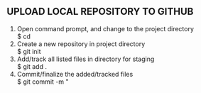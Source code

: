 ## UPLOAD LOCAL REPOSITORY TO GITHUB
1. Open command prompt, and change to the project directory<br/>
	$ cd <project directory>
2. Create a new repository in project directory<br/> 
	$ git init
3. Add/track all listed files in directory for staging<br/> 
	$ git add .
4. Commit/finalize the added/tracked files<br/>
	$ git commit -m "<title>" -m "<description>"
5. Add remote location<br/>  
	$ git remote add origin <remote repo URL>
6. Push/upload changes to the remote repository(Github)<br/>  
	$ git push -u origin master

## CHECK COMMANDS
** Show URL of remote repositories<br/>  
	$ git remote -v
** Shows the changes made to a file (not yet commited)<br/>  
	$ git status
